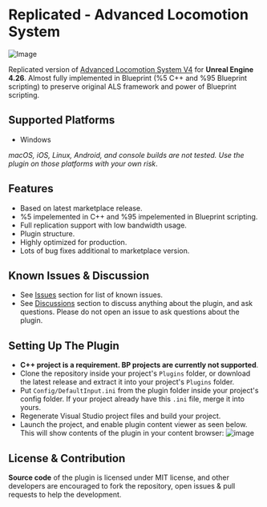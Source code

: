 # Replicated - Advanced Locomotion System
![Image](https://github.com/eyupalemdar/Replicated-ALS/blob/main/Resources/Readme_Content_2.gif)

Replicated version of [Advanced Locomotion System V4](https://www.unrealengine.com/marketplace/en-US/product/advanced-locomotion-system-v1) for **Unreal Engine 4.26**. Almost fully implemented in Blueprint (%5 C++ and %95 Blueprint scripting) to preserve original ALS framework and power of Blueprint scripting.

## Supported Platforms
- Windows

*macOS, iOS, Linux, Android, and console builds are not tested. Use the plugin on those platforms with your own risk*.

## Features
- Based on latest marketplace release.
- %5 impelemented in C++ and %95 impelemented in Blueprint scripting.
- Full replication support with low bandwidth usage.
- Plugin structure.
- Highly optimized for production.
- Lots of bug fixes additional to marketplace version.

## Known Issues & Discussion
- See [Issues](https://github.com/eyupalemdar/Replicated-ALS/issues) section for list of known issues.
- See [Discussions](https://github.com/eyupalemdar/Replicated-ALS/discussions) section to discuss anything about the plugin, and ask questions. Please do not open an issue to ask questions about the plugin.

## Setting Up The Plugin
- **C++ project is a requirement. BP projects are currently not supported**.
- Clone the repository inside your project's `Plugins` folder, or download the latest release and extract it into your project's `Plugins` folder.
- Put `Config/DefaultInput.ini` from the plugin folder inside your project's config folder. If your project already have this `.ini` file, merge it into yours.
- Regenerate Visual Studio project files and build your project.
- Launch the project, and enable plugin content viewer as seen below. This will show contents of the plugin in your content browser:
![image](https://github.com/eyupalemdar/Replicated-ALS/blob/main/Resources/Readme_Content_1.png)

## License & Contribution
**Source code** of the plugin is licensed under MIT license, and other developers are encouraged to fork the repository, open issues & pull requests to help the development.
